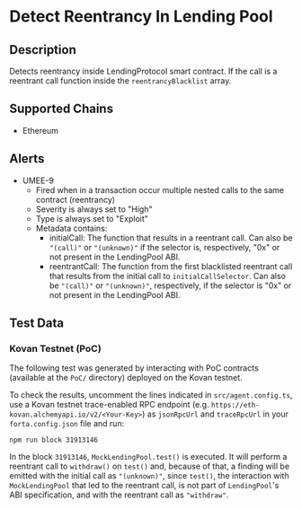 # Detect Reentrancy In Lending Pool

## Description

Detects reentrancy inside LendingProtocol smart contract. If the call is a reentrant call function inside the `reentrancyBlacklist` array.

## Supported Chains

- Ethereum

## Alerts

- UMEE-9
  - Fired when in a transaction occur multiple nested calls to the same contract (reentrancy)
  - Severity is always set to "High"
  - Type is always set to "Exploit"
  - Metadata contains:
    - initialCall: The function that results in a reentrant call. Can also be `"(call)"` or `"(unknown)"` if the selector is, respectively, "0x" or not present in the LendingPool ABI.
    - reentrantCall: The function from the first blacklisted reentrant call that results from the initial call to `initialCallSelector`. Can also be `"(call)"` or `"(unknown)"`, respectively, if the selector is "0x" or not present in the LendingPool ABI.

## Test Data

### Kovan Testnet (PoC)

The following test was generated by interacting with PoC contracts (available at the `PoC/` directory) deployed on the Kovan testnet.

To check the results, uncomment the lines indicated in `src/agent.config.ts`, use a Kovan testnet trace-enabled RPC endpoint (e.g. `https://eth-kovan.alchemyapi.io/v2/<Your-Key>`) as `jsonRpcUrl` and `traceRpcUrl` in your `forta.config.json` file and run:

```
npm run block 31913146
```

In the block `31913146`, `MockLendingPool.test()` is executed. It will perform a reentrant call to `withdraw()` on `test()` and, because of that, a finding will be emitted with the initial call as `"(unknown)"`, since `test()`, the interaction with `MockLendingPool` that led to the reentrant call, is not part of `LendingPool`'s ABI specification, and with the reentrant call as `"withdraw"`.
